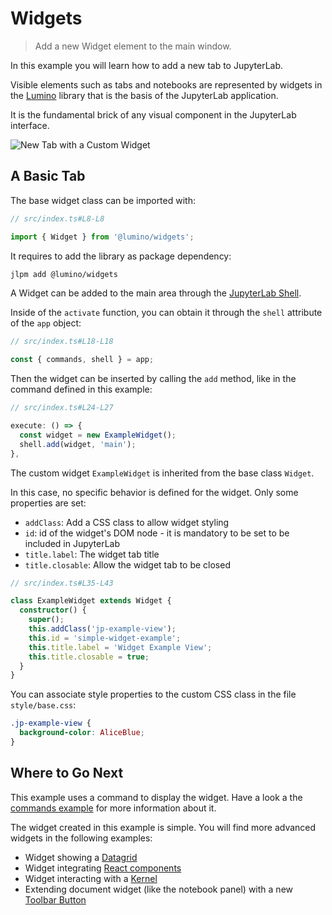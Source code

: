 # Widgets

> Add a new Widget element to the main window.

In this example you will learn how to add a new tab to JupyterLab.

Visible elements such as tabs and notebooks are represented by widgets in the [Lumino](https://jupyterlab.github.io/lumino/widgets/index.html)
library that is the basis of the JupyterLab application.

It is the fundamental brick of any visual component in the JupyterLab interface.

![New Tab with a Custom Widget](preview.png)

## A Basic Tab

The base widget class can be imported with:

```ts
// src/index.ts#L8-L8

import { Widget } from '@lumino/widgets';
```

It requires to add the library as package dependency:

```bash
jlpm add @lumino/widgets
```

A Widget can be added to the main area through the
[JupyterLab Shell](https://jupyterlab.github.io/jupyterlab/classes/_application_src_index_.labshell.html).

Inside of the `activate` function, you can obtain it through the `shell` attribute
of the `app` object:

```ts
// src/index.ts#L18-L18

const { commands, shell } = app;
```

Then the widget can be inserted by calling the `add` method, like in the command defined
in this example:

<!-- prettier-ignore-start -->
```ts
// src/index.ts#L24-L27

execute: () => {
  const widget = new ExampleWidget();
  shell.add(widget, 'main');
},
```
<!-- prettier-ignore-end -->

The custom widget `ExampleWidget` is inherited from the base class `Widget`.

In this case, no specific behavior is defined for the widget. Only some properties are set:

- `addClass`: Add a CSS class to allow widget styling
- `id`: id of the widget's DOM node - it is mandatory to be set to be included in JupyterLab
- `title.label`: The widget tab title
- `title.closable`: Allow the widget tab to be closed

```ts
// src/index.ts#L35-L43

class ExampleWidget extends Widget {
  constructor() {
    super();
    this.addClass('jp-example-view');
    this.id = 'simple-widget-example';
    this.title.label = 'Widget Example View';
    this.title.closable = true;
  }
}
```

You can associate style properties to the custom CSS class in the file
`style/base.css`:

<!-- prettier-ignore-start -->
<!-- embedme style/base.css -->

```css
.jp-example-view {
  background-color: AliceBlue;
}

```
<!-- prettier-ignore-end -->

## Where to Go Next

This example uses a command to display the widget. Have a look a the
[commands example](../commands/README.md) for more information about it.

The widget created in this example is simple. You will find more advanced
widgets in the following examples:

- Widget showing a [Datagrid](../datagrid/README.md)
- Widget integrating [React components](../react-widget/README.md)
- Widget interacting with a [Kernel](../kernel-messaging/README.md)
- Extending document widget (like the notebook panel) with a new [Toolbar Button](../toolbar-button/README.md)
